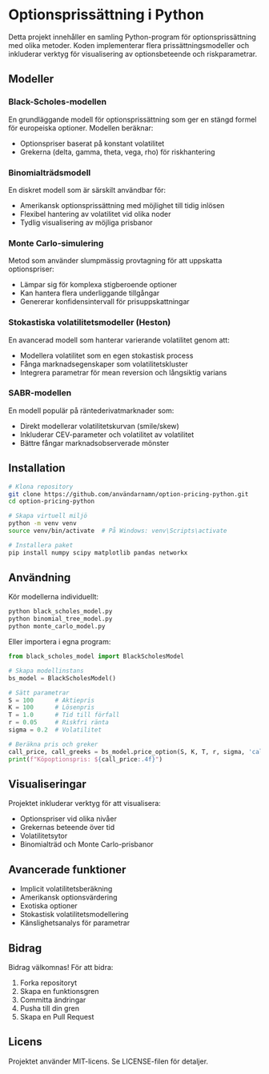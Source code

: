# Optionsprissättning i Python

Detta projekt innehåller en samling Python-program för optionsprissättning med olika metoder. Koden implementerar flera prissättningsmodeller och inkluderar verktyg för visualisering av optionsbeteende och riskparametrar.

## Modeller

### Black-Scholes-modellen
En grundläggande modell för optionsprissättning som ger en stängd formel för europeiska optioner. Modellen beräknar:
- Optionspriser baserat på konstant volatilitet
- Grekerna (delta, gamma, theta, vega, rho) för riskhantering

### Binomialträdsmodell
En diskret modell som är särskilt användbar för:
- Amerikansk optionsprissättning med möjlighet till tidig inlösen
- Flexibel hantering av volatilitet vid olika noder
- Tydlig visualisering av möjliga prisbanor

### Monte Carlo-simulering
Metod som använder slumpmässig provtagning för att uppskatta optionspriser:
- Lämpar sig för komplexa stigberoende optioner
- Kan hantera flera underliggande tillgångar
- Genererar konfidensintervall för prisuppskattningar

### Stokastiska volatilitetsmodeller (Heston)
En avancerad modell som hanterar varierande volatilitet genom att:
- Modellera volatilitet som en egen stokastisk process
- Fånga marknadsegenskaper som volatilitetskluster
- Integrera parametrar för mean reversion och långsiktig varians

### SABR-modellen
En modell populär på räntederivatmarknader som:
- Direkt modellerar volatilitetskurvan (smile/skew)
- Inkluderar CEV-parameter och volatilitet av volatilitet
- Bättre fångar marknadsobserverade mönster

## Installation

```bash
# Klona repository
git clone https://github.com/användarnamn/option-pricing-python.git
cd option-pricing-python

# Skapa virtuell miljö
python -m venv venv
source venv/bin/activate  # På Windows: venv\Scripts\activate

# Installera paket
pip install numpy scipy matplotlib pandas networkx
```

## Användning

Kör modellerna individuellt:

```bash
python black_scholes_model.py
python binomial_tree_model.py
python monte_carlo_model.py
```

Eller importera i egna program:

```python
from black_scholes_model import BlackScholesModel

# Skapa modellinstans
bs_model = BlackScholesModel()

# Sätt parametrar
S = 100      # Aktiepris
K = 100      # Lösenpris
T = 1.0      # Tid till förfall
r = 0.05     # Riskfri ränta
sigma = 0.2  # Volatilitet

# Beräkna pris och greker
call_price, call_greeks = bs_model.price_option(S, K, T, r, sigma, 'call')
print(f"Köpoptionspris: ${call_price:.4f}")
```

## Visualiseringar

Projektet inkluderar verktyg för att visualisera:
- Optionspriser vid olika nivåer
- Grekernas beteende över tid
- Volatilitetsytor
- Binomialträd och Monte Carlo-prisbanor

## Avancerade funktioner

- Implicit volatilitetsberäkning
- Amerikansk optionsvärdering
- Exotiska optioner
- Stokastisk volatilitetsmodellering
- Känslighetsanalys för parametrar

## Bidrag

Bidrag välkomnas! För att bidra:
1. Forka repositoryt
2. Skapa en funktionsgren
3. Committa ändringar
4. Pusha till din gren
5. Skapa en Pull Request

## Licens

Projektet använder MIT-licens. Se LICENSE-filen för detaljer.
